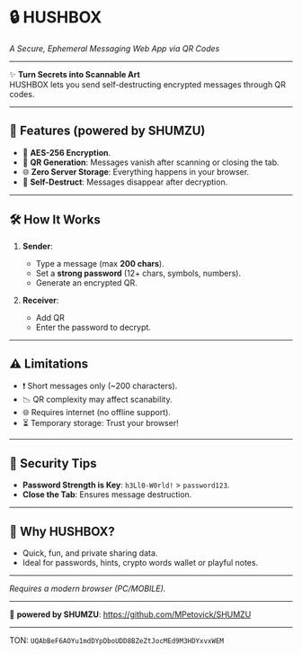 # 🔒 HUSHBOX  
*A Secure, Ephemeral Messaging Web App via QR Codes*  

---

✨ **Turn Secrets into Scannable Art**  
HUSHBOX lets you send self-destructing encrypted messages through QR codes. 

---

## 🚀 **Features** (powered by SHUMZU)
- 🔐 **AES-256 Encryption**.  
- 📲 **QR Generation**: Messages vanish after scanning or closing the tab.  
- 🌐 **Zero Server Storage**: Everything happens in your browser.  
- 🧨 **Self-Destruct**: Messages disappear after decryption.  

---

## 🛠️ **How It Works**  
1. **Sender**:  
   - Type a message (max **200 chars**).  
   - Set a **strong password** (12+ chars, symbols, numbers).  
   - Generate an encrypted QR.  

2. **Receiver**:  
   - Add QR  
   - Enter the password to decrypt.  

---

## ⚠️ **Limitations**  
- ❗ Short messages only (~200 characters).  
- 📉 QR complexity may affect scanability.  
- 🌐 Requires internet (no offline support).  
- ⏳ Temporary storage: Trust your browser!  

---

## 🔑 **Security Tips**  
- **Password Strength is Key**: `h3Ll0-W0rld!` > `password123`.  
- **Close the Tab**: Ensures message destruction.  

---

## 🚨 **Why HUSHBOX?**  
- Quick, fun, and private sharing data.  
- Ideal for passwords, hints, crypto words wallet or playful notes.  

---

*Requires a modern browser (PC/MOBILE).*  

---  
🔗 **powered by SHUMZU**: https://github.com/MPetovick/SHUMZU

---
TON:
`UQAbBeF6AOYu1mdDYpDboUDD8BZeZtJocMEd9M3HDYxvxWEM`